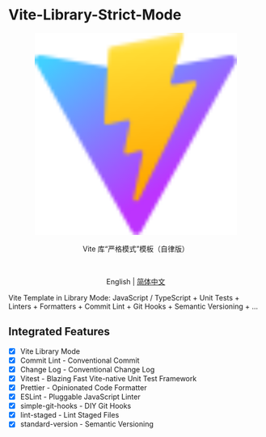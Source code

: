 # Vite-Library-Strict-Mode

<p align='center'>
  <img src='./public/vite.svg' width='400'/>
</p>

<p align='center'>Vite 库“严格模式”模板（自律版）</p>

<br>

<p align='center'>
  English | <a href='./README.zh-CN.md'>简体中文</a>
</p>

Vite Template in Library Mode: JavaScript / TypeScript + Unit Tests + Linters + Formatters + Commit Lint + Git Hooks + Semantic Versioning + ...

## Integrated Features

- [x] Vite Library Mode
- [x] Commit Lint - Conventional Commit
- [x] Change Log - Conventional Change Log
- [x] Vitest - Blazing Fast Vite-native Unit Test Framework
- [x] Prettier - Opinionated Code Formatter
- [x] ESLint - Pluggable JavaScript Linter
- [x] simple-git-hooks - DIY Git Hooks
- [x] lint-staged - Lint Staged Files
- [x] standard-version - Semantic Versioning
